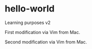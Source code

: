 # hello-world
Learning purposes v2

First modification via Vim from Mac.

Second modification via Vim from Mac.
